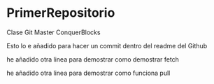 # PrimerRepositorio
Clase Git Master ConquerBlocks

Esto lo e añadido para hacer un commit dentro del readme del Github

he añadido otra linea para demostrar como demostrar fetch

he añadido otra linea para demostrar como funciona pull

